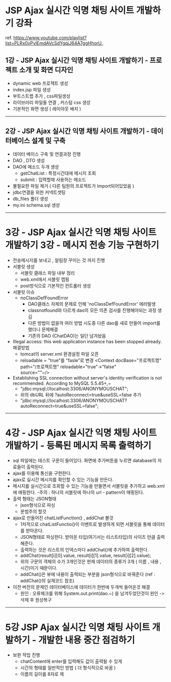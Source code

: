 # JSP Ajax 실시간 익명 채팅 사이트 개발하기 강좌

ref. https://www.youtube.com/playlist?list=PLRx0vPvlEmdAVcSdYgqjJ64A7ggHhorU_

## 1강 - JSP Ajax 실시간 익명 채팅 사이트 개발하기 - 프로젝트 소개 및 화면 디자인

- dynamic web 프로젝트 생성
- index.jsp 파일 생성
- 부트스트랩 추가 , css파일생성
- 라이브러리 파일들 연결 , 커스텀 css 생성
- 기본적인 화면 생성 ( 레이아웃 배치 )
- - -

## 2강 - JSP Ajax 실시간 익명 채팅 사이트 개발하기 - 데이터베이스 설계 및 구축

- 데이터 베이스 구축 및 연결과정 진행 
- DAO , DTO 생성 
- DAO에 메소드 두개 생성 
	- getChatList : 특정시간대에 메시지 조회
	- submit : 입력할때 사용하는 메소드 
- 불필요한 파일 제거 ( 다른 팀원의 프로젝트가 Import되어있었음 )  
- jdbc연결을 위한 커넥트셋팅
- db_files 폴더 생성 
- my.ini schema.sql 생성
- - -

# 3강 - JSP Ajax 실시간 익명 채팅 사이트 개발하기 3강 - 메시지 전송 기능 구현하기

- 전송메시지를 보내고 , 알림창 꾸미는 것 까지 진행 
- 서블릿 생성
	- 서블릿 클래스 파일 내부 정리 
	- web.xml에서 서블릿 맵핑
	- post방식으로 기본적인 컨트롤러 생성 
- 서블릿 이슈 
	- noClassDefFoundError
		- DAO클래스 자체의 문제로 인해 'noClassDefFoundError' 에러발생 
		- classnotfound와 다르게 dao의 모든 의존 검사를 진행해야되는 과정 생김
		- 다른 방법이 없을까 여러 방법 시도중 다른 dao를 새로 만들어 import를 했더니 문제해결 
		- 기존의 DAO (ChatDAO)는 일단 남겨놨음 
- Illegal access: this web application instance has been stopped already.해결방법 
	- tomcat의 server.xml 환경설정 파일 오픈
	- reloadable = "true"를 "fasle"로 변경 
		<Context docBase="프로젝트명"
			path="/프로젝트명"
			reloadable="true"->"false"   
			source=""~/>
- Establishing SSL connection without server's identity verification is not recommended. According to MySQL 5.5.45+,~
	- "jdbc:mysql://localhost:3306/ANONYMOUSCHAT"; 
	-  위의 dbURL 뒤에 ?autoReconnect=true&useSSL=false 추가 
	- "jdbc:mysql://localhost:3306/ANONYMOUSCHAT?autoReconnect=true&useSSL=false";
	
- - -

# 4강 - JSP Ajax 실시간 익명 채팅 사이트 개발하기 - 등록된 메시지 목록 출력하기

- sql 파일에는 테스트 구문이 들어있다. 화면에 추가버튼을 누르면 database의 자료들이 출력된다.
- ajax를 이용해 통신을 구현한다. 
- ajax로 실시간 메시지를 확인할 수 있는 기능을 만든다. 
- 메시지를 실시간으로 조회할 수 있는 기능을 만들면서 서블릿을 추가하고 web.xml에 매핑한다. 
	-주의 : 하나의 서블릿에 하나의 url - pattern이 매핑된다.
- 출력 형태는 JSON형태
	- json형식으로 파싱
	- 문법주의 할것 
- ajax로 만들어진 chatListFunction() , addChat 볼것
	- 1차적으로 chatListFunctio()이 이벤트로 발생하게 되면 서블릿을 통해 데이터를 받아온다.
	- JSON형태로 파싱한다. 받아온 타입(여기서는 리스트타입)의 사이즈 만큼 출력해준다.
	- 출력하는 것은 리스트의 인덱스마다 addChat()에 추가하여 출력한다. 
	- addChat(result[i][0].value, result[i][1].value, result[i][2].value);
	- 위의 구문의 객체의 수가 3개인것은 현재 데이터의 종류가 3개 ( 이름 , 내용 , 시간)이기 때문이다.
	- addChat()은 뷰에 내용이 출력되는 부분을 json형식으로 바꿔준다 (ref : addChat()의 실제코드 참조)
- 이전 버전의 문제인 데이터베이스에 데이터가 한번에 두개씩 들어온것 해결
	- 원인 : 오류체크를 위해 System.out.print(dao.~) 을 남겨두었던것이 원인 -> 삭제 후 원상복구
	
- - -

# 5강 JSP Ajax 실시간 익명 채팅 사이트 개발하기 - 개발한 내용 중간 점검하기

- 보완 작업 진행 
	- chatContent에 enter를 입력해도 값이 출력될 수 있게
	- 시간의 형태를 일반적인 방법 ( 더 형식적으로 바꿈 ) 
	- 이름의 길이를 8자로 제

